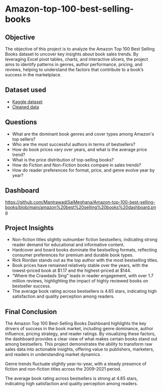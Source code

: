 # Amazon-top-100-best-selling-books
## Objective
The objective of this project is to analyze the Amazon Top 100 Best Selling Books dataset to uncover key insights about book sales trends. By leveraging Excel pivot tables, charts, and interactive slicers, the project aims to identify patterns in genres, author performance, pricing, and reviews, helping to understand the factors that contribute to a book’s success in the marketplace.

## Dataset used 
- <a href="https://www.kaggle.com/datasets/abdulhamidadavize/top-100-best-selling-books-on-amazon-20092021"> Kaggle dataset</a>
- <a href= "https://github.com/MantrawadiSaiMeghana/Amazon-top-100-best-selling-books/blob/main/amazon%20best%20selling%20books.xlsx"> Cleaned data </a>

## Questions
- What are the dominant book genres and cover types among Amazon's top sellers?
- Who are the most successful authors in terms of bestsellers?
- How do book prices vary over years, and what is the average price trend?
- What is the price distribution of top-selling books?
- How do Fiction and Non-Fiction books compare in sales trends?
- How do reader preferences for format, price, and genre evolve year by year?

## Dashboard
https://github.com/MantrawadiSaiMeghana/Amazon-top-100-best-selling-books/blob/main/amazon%20best%20selling%20books%20dashboard.png


## Project Insights 
- Non-fiction titles slightly outnumber fiction bestsellers, indicating strong reader demand for educational and informative content.
- Hardcover and board books dominate the bestselling formats, reflecting consumer preferences for premium and durable book types.
- Rick Riordan stands out as the top author with the most bestselling titles.
- Book prices have remained relatively stable over the years, with the lowest-priced book at $1.17 and the highest-priced at $144.
- “Where the Crawdads Sing” leads in reader engagement, with over 1.7 million reviews, highlighting the impact of highly reviewed books on bestseller success.
- The average book rating across bestsellers is  4.65 stars, indicating high satisfaction and quality perception among readers.

## Final Conclusion
The Amazon Top 100 Best-Selling Books Dashboard highlights the key drivers of success in the book market, including genre dominance, author influence, pricing strategy, and reader ratings. By visualizing these factors, the dashboard provides a clear view of what makes certain books stand out among bestsellers. This project demonstrates the ability to transform raw sales data into actionable insights, offering value to publishers, marketers, and readers in understanding market dynamics.






Genre trends fluctuate slightly year-to-year, with a steady presence of fiction and non-fiction titles across the 2009-2021 period.

The average book rating across bestsellers is strong at 4.65 stars, indicating high satisfaction and quality perception among readers.
